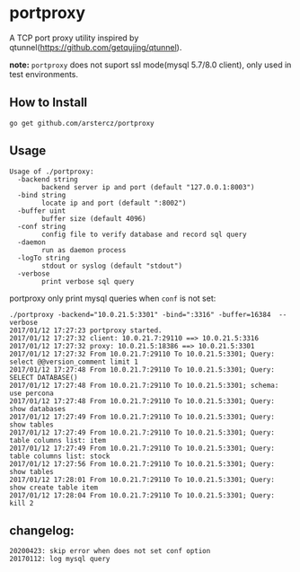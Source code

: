 # portproxy

A TCP port proxy utility inspired by qtunnel(https://github.com/getqujing/qtunnel).

**note:** `portproxy` does not suport ssl mode(mysql 5.7/8.0 client), only used in test environments.

## How to Install

 ```
 go get github.com/arstercz/portproxy
 ```

## Usage

```
Usage of ./portproxy:
  -backend string
        backend server ip and port (default "127.0.0.1:8003")
  -bind string
        locate ip and port (default ":8002")
  -buffer uint
        buffer size (default 4096)
  -conf string
        config file to verify database and record sql query
  -daemon
        run as daemon process
  -logTo string
        stdout or syslog (default "stdout")
  -verbose
        print verbose sql query
```

portproxy only print mysql queries when `conf` is not set:
```
./portproxy -backend="10.0.21.5:3301" -bind=":3316" -buffer=16384  --verbose
2017/01/12 17:27:23 portproxy started.
2017/01/12 17:27:32 client: 10.0.21.7:29110 ==> 10.0.21.5:3316
2017/01/12 17:27:32 proxy: 10.0.21.5:18386 ==> 10.0.21.5:3301
2017/01/12 17:27:32 From 10.0.21.7:29110 To 10.0.21.5:3301; Query: select @@version_comment limit 1
2017/01/12 17:27:48 From 10.0.21.7:29110 To 10.0.21.5:3301; Query: SELECT DATABASE()
2017/01/12 17:27:48 From 10.0.21.7:29110 To 10.0.21.5:3301; schema: use percona
2017/01/12 17:27:48 From 10.0.21.7:29110 To 10.0.21.5:3301; Query: show databases
2017/01/12 17:27:49 From 10.0.21.7:29110 To 10.0.21.5:3301; Query: show tables
2017/01/12 17:27:49 From 10.0.21.7:29110 To 10.0.21.5:3301; Query: table columns list: item
2017/01/12 17:27:49 From 10.0.21.7:29110 To 10.0.21.5:3301; Query: table columns list: stock
2017/01/12 17:27:56 From 10.0.21.7:29110 To 10.0.21.5:3301; Query: show tables
2017/01/12 17:28:01 From 10.0.21.7:29110 To 10.0.21.5:3301; Query: show create table item
2017/01/12 17:28:04 From 10.0.21.7:29110 To 10.0.21.5:3301; Query: kill 2
```

## changelog:
```
20200423: skip error when does not set conf option
20170112: log mysql query
```
